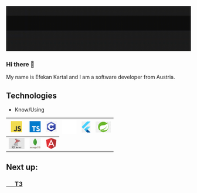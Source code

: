

<img src="https://github.com/N3wro/N3wro/blob/main/docs/assets/images/name-intro-cut.gif" >

### Hi there 👋

<p>My name is Efekan Kartal and I am a software developer from Austria. </p>

<h2>Technologies</h2>

<ul>
  <li> Know/Using</li>
</ul>

<table>
  <tr>
    <th>
      <a href="https://developer.mozilla.org/en-US/docs/Web/JavaScript">
      <img src="https://github.com/N3wro/N3wro/blob/main/docs/assets/images/javascript.png" height=30> 
      </a>
    </th>
      <th>
      <a href="https://www.typescriptlang.org/">
      <img src="https://github.com/N3wro/N3wro/blob/main/docs/assets/images/typescript.png" height=30> 
      </a>
    </th>
    <th>
      <a href="https://www.open-std.org/jtc1/sc22/wg14/">
      <img src="https://github.com/N3wro/N3wro/blob/main/docs/assets/images/C.png" height=30> 
      </a>
    </th>
     <th>
      <a href="https://www.java.com/en/">
      <img src="https://github.com/N3wro/N3wro/blob/main/docs/assets/images/java.png" height=40> 
      </a>
    </th>
      <th>
      <a href="https://flutter.dev/">
      <img src="https://github.com/N3wro/N3wro/blob/main/docs/assets/images/Flutter.png" height=30> 
      </a>
      </th>
     <th>
      <a href="https://spring.io/">
      <img src="https://github.com/N3wro/N3wro/blob/main/docs/assets/images/spring.png" height=30> 
      </a>
      </th>
  </tr>
  <tr>
    <th>
      <a href="https://learn.microsoft.com/en-us/sql/?view=sql-server-ver16">
        <img src="https://github.com/N3wro/N3wro/blob/main/docs/assets/images/microsoft-sql.jpg" height=30>
    </th>
            <th>
      <a href="https://www.mongodb.com/de-de">
        <img src="https://github.com/N3wro/N3wro/blob/main/docs/assets/images/mongoDB.png" height=30>
    </th>
      <th>
      <a href="https://angular.io/"> 
      <img src="https://github.com/N3wro/N3wro/blob/main/docs/assets/images/angular.png" height=30>
      </a>
    </th>
  </tr>

      
</table>

<h2>Next up:</h2>
<h3> <a href="https://create.t3.gg/"> &nbsp; &nbsp; &nbsp; T3 </a></h3>

